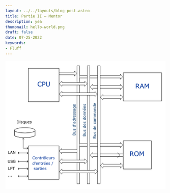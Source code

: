 ```yaml
---
layout: ../../layouts/blog-post.astro
title: Partie II – Mentor
description: yea
thumbnail: hello-world.png
draft: false
date: 07-25-2022
keywords:
- Fluff
---
```


![Untitled](/Partie2/Untitled.png)
